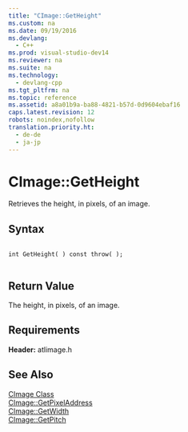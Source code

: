 ```yaml
---
title: "CImage::GetHeight"
ms.custom: na
ms.date: 09/19/2016
ms.devlang: 
  - C++
ms.prod: visual-studio-dev14
ms.reviewer: na
ms.suite: na
ms.technology: 
  - devlang-cpp
ms.tgt_pltfrm: na
ms.topic: reference
ms.assetid: a8a01b9a-ba88-4821-b57d-0d9604ebaf16
caps.latest.revision: 12
robots: noindex,nofollow
translation.priority.ht: 
  - de-de
  - ja-jp
---
```

# CImage::GetHeight
Retrieves the height, in pixels, of an image.  
  
## Syntax  
  
```  
  
int GetHeight( ) const throw( );  
  
```  
  
## Return Value  
 The height, in pixels, of an image.  
  
## Requirements  
 **Header:** atlimage.h  
  
## See Also  
 [CImage Class](../vs140/CImage-Class.md)   
 [CImage::GetPixelAddress](../vs140/CImage--GetPixelAddress.md)   
 [CImage::GetWidth](../vs140/CImage--GetWidth.md)   
 [CImage::GetPitch](../vs140/CImage--GetPitch.md)